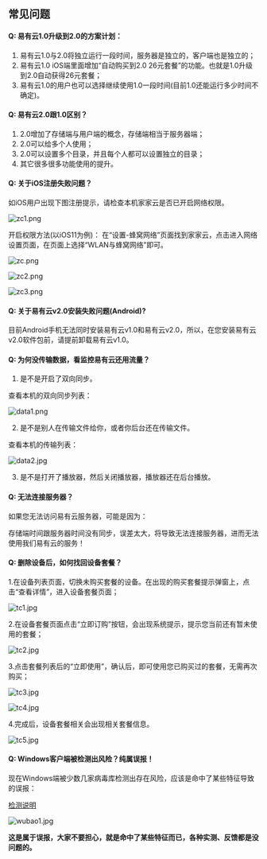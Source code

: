 ## 常见问题

#### Q: 易有云1.0升级到2.0的方案计划：

1. 易有云1.0与2.0将独立运行一段时间，服务器是独立的，客户端也是独立的；
2. 易有云1.0 iOS端里面增加“自动购买到2.0 26元套餐”的功能。也就是1.0升级到2.0自动获得26元套餐；
3. 易有云1.0的用户也可以选择继续使用1.0一段时间(目前1.0还能运行多少时间不确定)。


#### Q: 易有云2.0跟1.0区别？

1. 2.0增加了存储端与用户端的概念，存储端相当于服务器端；
2. 2.0可以给多个人使用；
3. 2.0可以设置多个目录，并且每个人都可以设置独立的目录；
4. 其它很多很多功能使用的提升。


#### Q: 关于iOS注册失败问题？
如iOS用户出现下图注册提示，请检查本机家家云是否已开启网络权限。

![zc1.png](./question/signIn/zc1.png)

开启权限方法(以iOS11为例)：
在“设置-蜂窝网络”页面找到家家云，点击进入网络设置页面，在页面上选择“WLAN与蜂窝网络”即可。

![zc.png](./question/signIn/zc.png)

![zc2.png](./question/signIn/zc2.png)

![zc3.png](./question/signIn/zc3.png)


#### Q: 关于易有云v2.0安装失败问题(Android)?
目前Android手机无法同时安装易有云v1.0和易有云v2.0，所以，在您安装易有云v2.0软件包前，请提前卸载易有云v1.0。


#### Q: 为何没传输数据，看监控易有云还用流量？


1. 是不是开启了双向同步。

查看本机的双向同步列表：

![data1.png](./question/DataUse/data1.png)

2. 是不是别人在传输文件给你，或者你后台还在传输文件。

查看本机的传输列表：

![data2.jpg](./question/DataUse/data2.jpg)

3. 是不是打开了播放器，然后关闭播放器，播放器还在后台播放。


#### Q: 无法连接服务器？

如果您无法访问易有云服务器，可能是因为：

存储端时间跟服务器时间没有同步，误差太大，将导致无法连接服务器，进而无法使用我们易有云的服务！



#### Q: 删除设备后，如何找回设备套餐？

1.在设备列表页面，切换未购买套餐的设备。在出现的购买套餐提示弹窗上，点击“查看详情”，进入设备套餐页面；

![tc1.jpg](./question/SetMeal/tc1.jpg)

2.在设备套餐页面点击“立即订购”按钮，会出现系统提示，提示您当前还有暂未使用的套餐；

![tc2.jpg](./question/SetMeal/tc2.jpg)

3.点击套餐列表后的“立即使用”，确认后，即可使用您已购买过的套餐，无需再次购买；

![tc3.jpg](./question/SetMeal/tc3.jpg)

![tc4.jpg](./question/SetMeal/tc4.jpg)

4.完成后，设备套餐相关会出现相关套餐信息。

![tc5.jpg](./question/SetMeal/tc5.jpg)



#### Q: Windows客户端被检测出风险？纯属误报！

现在Windows端被少数几家病毒库检测出存在风险，应该是命中了某些特征导致的误报：

[检测说明](https://www.virustotal.com/gui/file/a8d26f39f0481bea3e31b36ae5168e1582827bf56cbff036c1800a7ed9dd3b59/detection)

![wubao1.jpg](./question/SetMeal/wubao1.jpg)

**这是属于误报，大家不要担心，就是命中了某些特征而已，各种实测、反馈都是没问题的。**

